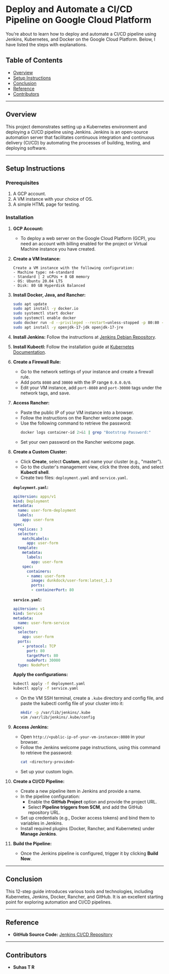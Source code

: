 # Deploy and Automate a CI/CD Pipeline on Google Cloud Platform

You’re about to learn how to deploy and automate a CI/CD pipeline using Jenkins, Kubernetes, and Docker on the Google Cloud Platform. Below, I have listed the steps with explanations.

## Table of Contents
- [Overview](#overview)
- [Setup Instructions](#setup-instructions)
- [Conclusion](#conclusion)
- [Reference](#reference)
- [Contributors](#contributors)

---

## Overview

This project demonstrates setting up a Kubernetes environment and deploying a CI/CD pipeline using Jenkins. Jenkins is an open-source automation server that facilitates continuous integration and continuous delivery (CI/CD) by automating the processes of building, testing, and deploying software.

---

## Setup Instructions

### Prerequisites
1. A GCP account.
2. A VM instance with your choice of OS.
3. A simple HTML page for testing.

### Installation

1. **GCP Account:**
    
    - To deploy a web server on the Google Cloud Platform (GCP),
    you need an account with billing enabled for the project or Virtual Machine instance you have created.
    

2. **Create a VM Instance:**
    ```
    Create a VM instance with the following configuration:
    - Machine type: n4-standard
    - Standard | 2 vCPUs + 8 GB memory
    - OS: Ubuntu 20.04 LTS
    - Disk: 80 GB Hyperdisk Balanced
    ```

3. **Install Docker, Java, and Rancher:**
    ```bash
    sudo apt update
    sudo apt install -y docker.io
    sudo systemctl start docker
    sudo systemctl enable docker
    sudo docker run -d --privileged --restart=unless-stopped -p 80:80 -p 443:443 rancher/rancher:latest
    sudo apt install -y openjdk-17-jdk openjdk-17-jre
    ```

4. **Install Jenkins:**
    Follow the instructions at [Jenkins Debian Repository](https://pkg.jenkins.io/debian-stable/).

5. **Install Kubectl:**
    Follow the installation guide at [Kubernetes Documentation](https://kubernetes.io/docs/tasks/tools/install-kubectl-linux/).

6. **Create a Firewall Rule:**
    - Go to the network settings of your instance and create a firewall rule.
    - Add ports `8080` and `30000` with the IP range `0.0.0.0/0`.
    - Edit your VM instance, add `port-8080` and `port-30000` tags under the network tags, and save.

7. **Access Rancher:**
    - Paste the public IP of your VM instance into a browser.
    - Follow the instructions on the Rancher welcome page.
    - Use the following command to retrieve the password:
      ```bash
      docker logs container-id 2>&1 | grep "Bootstrap Password:"
      ```
    - Set your own password on the Rancher welcome page.

8. **Create a Custom Cluster:**
    - Click **Create**, select **Custom**, and name your cluster (e.g., "master").
    - Go to the cluster's management view, click the three dots, and select **Kubectl shell**.
    - Create two files: `deployment.yaml` and `service.yaml`.

    **`deployment.yaml`:**
    ```yaml
    apiVersion: apps/v1
    kind: Deployment
    metadata:
      name: user-form-deployment
      labels:
        app: user-form
    spec:
      replicas: 3
      selector:
        matchLabels:
          app: user-form
      template:
        metadata:
          labels:
            app: user-form
        spec:
          containers:
          - name: user-form
            image: dunkdock/user-form:latest_1.3
            ports:
            - containerPort: 80
    ```

    **`service.yaml`:**
    ```yaml
    apiVersion: v1
    kind: Service
    metadata:
      name: user-form-service
    spec:
      selector:
        app: user-form
      ports:
        - protocol: TCP
          port: 80
          targetPort: 80
          nodePort: 30000
      type: NodePort
    ```

    **Apply the configurations:**
    ```bash
    kubectl apply -f deployment.yaml
    kubectl apply -f service.yaml
    ```

    - On the VM SSH terminal, create a `.kube` directory and config file, and paste the kubectl config file of your cluster into it:
      ```bash
      mkdir -p /var/lib/jenkins/.kube
      vim /var/lib/jenkins/.kube/config
      ```

9. **Access Jenkins:**
    - Open `http://<public-ip-of-your-vm-instance>:8080` in your browser.
    - Follow the Jenkins welcome page instructions, using this command to retrieve the password:
      ```bash
      cat <directory-provided>
      ```
    - Set up your custom login.

10. **Create a CI/CD Pipeline:**
    - Create a new pipeline item in Jenkins and provide a name.
    - In the pipeline configuration:
      - Enable the **GitHub Project** option and provide the project URL.
      - Select **Pipeline triggers from SCM**, and add the GitHub repository URL.
    - Set up credentials (e.g., Docker access tokens) and bind them to variables in Jenkins.
    - Install required plugins (Docker, Rancher, and Kubernetes) under **Manage Jenkins**.

11. **Build the Pipeline:**
    - Once the Jenkins pipeline is configured, trigger it by clicking **Build Now**.

---

## Conclusion

This 12-step guide introduces various tools and technologies, including Kubernetes, Jenkins, Docker, Rancher, and GitHub. It is an excellent starting point for exploring automation and CI/CD pipelines.

---

## Reference

- **GitHub Source Code:** [Jenkins CI/CD Repository](https://github.com/suhastr/Jenkins_CI_CD)

---

## Contributors

- **Suhas T R**
